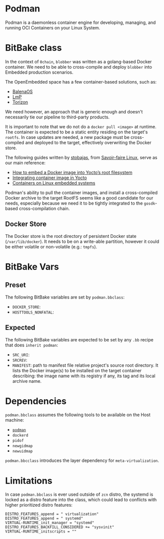 # Podman

Podman is a daemonless container engine for developing, managing, and running OCI Containers on your Linux System.

# BitBake class

In the context of `0chain`, `blobber` was written as a golang-based Docker container. We need to be able to cross-compile and deploy `blobber` into Embedded production scenarios.

The OpenEmbedded space has a few container-based solutions, such as:
- [BalenaOS](https://balena.io/)
- [LmP](https://foundries.io/products/#linux)
- [Torizon](https://www.toradex.com/operating-systems/torizon)

We need however, an approach that is generic enough and doesn't necessarily tie our pipeline to third-party products.

It is important to note that we do not do a `docker pull <image>` at runtime. The container is expected to be a static entity residing on the target's `rootfs`. In case updates are needed, a new package must be cross-compiled and deployed to the target, effectively overwriting the Docker store.

The following guides written by [stobajas](https://blog.savoirfairelinux.com/en-ca/author/stobajas/), from [Savoir-faire Linux](https://savoirfairelinux.com/en), serve as our main reference:
- [How to embed a Docker image into Yocto’s root filesystem](https://blog.savoirfairelinux.com/en-ca/2020/how-to-embed-a-docker-image-into-yoctos-root-filesystem/)
- [Integrating container image in Yocto]( https://blog.savoirfairelinux.com/en-ca/2020/integrating-container-image-in-yocto/)
- [Containers on Linux embedded systems](https://blog.savoirfairelinux.com/en-ca/2020/containers-on-linux-embedded-systems/)

Podman's ability to pull the container images, and install a cross-compiled Docker archive to the target RootFS seems like a good candidate for our needs, especially because we need it to be tightly integrated to the `gosdk`-based cross-compilation chain.

## Docker Store

The Docker store is the root directory of persistent Docker state (`/var/lib/docker`). It needs to be on a write-able partition, however it could be either volatile or non-volatile (e.g.: `tmpfs`).

# BitBake Vars

## Preset

The following BitBake variables are set by `podman.bbclass`:
- `DOCKER_STORE`:
- `HOSTTOOLS_NONFATAL`:

## Expected

The following BitBake variables are expected to be set by any `.bb` recipe that does `inherit podman`:
- `SRC_URI`:
- `SRCREV`:
- `MANIFEST`: path to manifest file relative project's source root directory. It lists the Docker image(s) to be installed on the target container describing: the image name with its registry if any, its tag and its local archive name.

# Dependencies

`podman.bbclass` assumes the following tools to be available on the Host machine:
- [`podman`](https://podman.io/)
- `dockerd`
- `pidof`
- `newgidmap`
- `newuidmap`

`podman.bbcclass` introduces the layer dependency for `meta-virtualization`.

# Limitations

In case `podman.bbclass` is ever used outside of `zcn` distro, the systemd is locked as a distro feature into the class, which could lead to conflicts with higher prioritized distro features:
```
DISTRO_FEATURES_append = " virtualization"
DISTRO_FEATURES_append = " systemd"
VIRTUAL-RUNTIME_init_manager = "systemd"
DISTRO_FEATURES_BACKFILL_CONSIDERED += "sysvinit"
VIRTUAL-RUNTIME_initscripts = ""
```
